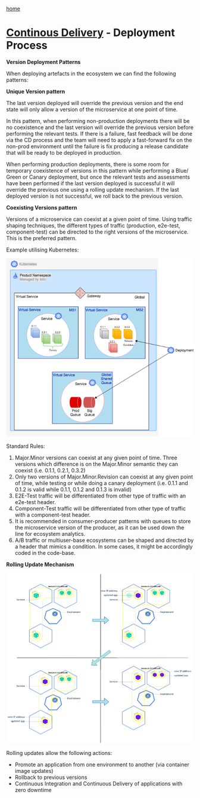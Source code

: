 [home](../README.md)
# [Continous Delivery](README.md) - Deployment Process

**Version Deployment Patterns**

When deploying artefacts in the ecosystem we can find the following patterns:

**Unique Version pattern**

The last version deployed will override the previous version and the end state will only allow a version of the microservice at one point of time.

In this pattern, when performing non-production deployments there will be no coexistence and the last version will override the previous version before performing the relevant tests. If there is a failure, fast feedback will be done via the CD process and the team will need to apply a fast-forward fix on the non-prod environment until the failure is fix producing a release candidate that will be ready to be deployed in production.

When performing production deployments, there is some room for temporary coexistence of versions in this pattern while performing a Blue/ Green or Canary deployment, but once the relevant tests and assessments have been performed if the last version deployed is successful it will override the previous one using a rolling update mechanism. If the last deployed version is not successful, we roll back to the previous version.

**Coexisting Versions pattern**

Versions of a microservice can coexist at a given point of time. Using traffic shaping techniques, the different types of traffic (production, e2e-test, component-test) can be directed to the right versions of the microservice. This is the preferred pattern.

Example utilising Kubernetes:

![Example utilising Kubernetes](../../images/deployment-process-kubernetes.png)


Standard Rules:

1. Major.Minor versions can coexist at any given point of time. Three versions which difference is on the Major.Minor semantic they can coexist (i.e. 0.1.1, 0.2.1, 0.3.2)
1. Only two versions of Major.Minor.Revision can coexist at any given point of time, while testing or while doing a canary deployment (i.e. 0.1.1 and 0.1.2 is valid while 0.1.1, 0.1.2 and 0.1.3 is invalid)
1. E2E-Test traffic will be differentiated from other type of traffic with an e2e-test header.
1. Component-Test traffic will be differentiated from other type of traffic with a component-test header.
1. It is recommended in consumer-producer patterns with queues to store the microservice version of the producer, as it can be used down the line for ecosystem analytics.
1. A/B traffic or multiuser-base ecosystems can be shaped and directed by a header that mimics a condition. In some cases, it might be accordingly coded in the code-base.

**Rolling Update Mechanism**

![Rolling Update Mechanism](../../images/deployment-process-rolling-update.png)


Rolling updates allow the following actions:

* Promote an application from one environment to another (via container image updates)
* Rollback to previous versions
* Continuous Integration and Continuous Delivery of applications with zero downtime
